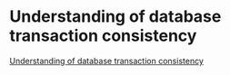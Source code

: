 # Understanding of database transaction consistency
[Understanding of database transaction consistency](https://aiwithcloud.com/2022/09/16/understanding_of_database_transaction_consistency/)